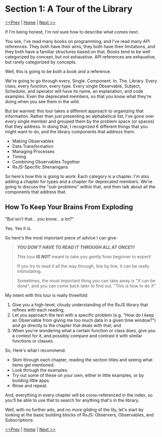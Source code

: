# Section 1: A Tour of the Library

[<<Prev](../00-what-is-rxjs.md) | [Home](../README.md) | [Next >>](./01-the-observable-universe.md)

If I'm being honest, I'm not sure how to describe what comes next.

You see, I've read many books on programming, and I've read many API references.  They both have their aims, they both have their limitations, and they both have a familiar structures based on that.  Books tend to be well categorized by concept, but not exhaustive.  API references are exhaustive, but rarely categorized by concepts.

Well, this is going to be *both* a book *and* a reference.  

We're going to go through every. Single. Component. In. The. Library.  Every class, every function, every type.  Every single Observable, Subject, Scheduler, and operator will have its name, an explanation, and code examples.  Even the deprecated members, so that you know what they're doing when you see them in the wild.

But be warned: this tour takes a different approach to organizing that information.  Rather than just presenting an alphabetical list, I've gone over every single member and grouped them by the problem space (or spaces) that they address.  In doing that, I recognized 6 different things that you might want to do, and the library components that address them.

* Making Observables
* Data Transformation
* Managing Processes
* Timing
* Combining Observables Together
* RxJS-Specific Shenanigans

So here's how this is going to work:  Each category is a chapter.  I'm also adding a chapter for types and a chapter for deprecated members.  We're going to discuss the "sub-problems" within that, and then talk about all the components that address that.

## How To Keep Your Brains From Exploding

"But isn't that... you know... a lot?"

Yes.  Yes it is.

So here's the most important piece of advice I can give:

> ***YOU DON'T HAVE TO READ IT THROUGH ALL AT ONCE!!!***
> 
> This tour ***IS NOT*** meant to take you gently from beginner to expert!  
>
> If you try to read it all the way through, line by line, it can be really intimidating.
>
> Sometimes, the most important thing you can take away is "*X* can be done", and you can come back later to find out, "This is how to do *X*"

My intent with this tour is really threefold:
1. Give you a high-level, cloudy understanding of the RxJS library that refines with each reading;
2. Let you approach the text with a specific problem (e.g. "How do I keep an Observable from giving me too much data in a given time window?") and go directly to the chapter that deals with that; and
3. When you're wondering what a certain function or class does, give you a context for it, and possibly compare and contrast it with similar functions or classes.

So, Here's what I recommend:

* Skim through each chapter, reading the section titles and seeing what items get mentioned.
* Look through the examples.
* Try out some of these on your own, either in little examples, or by building little apps.
* Rinse and repeat.

And, everything in every chapter will be cross-referenced in the index, so you'll be able to use that to search for anything that's in the library.

Well, with no further ado, and no more gilding of the lily, let's start by looking at the basic building blocks of RxJS: Observers, Observables, and Subscriptions.

[<<Prev](../00-what-is-rxjs.md) | [Home](../README.md) | [Next >>](./01-the-observable-universe.md)
